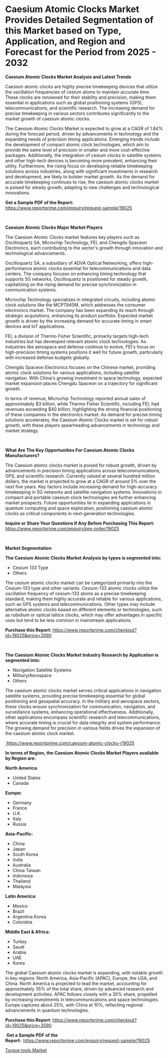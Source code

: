 <p><h1>Caesium Atomic Clocks Market Provides Detailed Segmentation of this Market based on Type, Application, and Region and Forecast for the Period from 2025 - 2032</h1></p><p><strong>Caesium Atomic Clocks Market Analysis and Latest Trends</strong></p>
<p><p>Caesium atomic clocks are highly precise timekeeping devices that utilize the oscillation frequencies of cesium atoms to maintain accurate time. These clocks are renowned for their stability and precision, making them essential in applications such as global positioning systems (GPS), telecommunications, and scientific research. The increasing demand for precise timekeeping in various sectors contributes significantly to the market growth of caesium atomic clocks.</p><p>The Caesium Atomic Clocks Market is expected to grow at a CAGR of 1.84% during the forecast period, driven by advancements in technology and the expanding needs of precision timing applications. Emerging trends include the development of compact atomic clock technologies, which aim to provide the same level of precision in smaller and more cost-effective packages. Additionally, the integration of cesium clocks in satellite systems and other high-tech devices is becoming more prevalent, enhancing their utility. Furthermore, the rising focus on developing reliable timekeeping solutions across industries, along with significant investments in research and development, are likely to bolster market growth. As the demand for accurate timekeeping continues to rise, the caesium atomic clocks market is poised for steady growth, adapting to new challenges and technological innovations.</p></p>
<p><strong>Get a Sample PDF of the Report:&nbsp;</strong> <a href="https://www.reportprime.com/enquiry/request-sample/19025?utm_campaign=2891&utm_medium=2&utm_source=Github&utm_content=ia&utm_term=19032025&utm_id=caesium-atomic-clocks">https://www.reportprime.com/enquiry/request-sample/19025</a></p>
<p>&nbsp;</p>
<p><strong>Caesium Atomic Clocks Major Market Players</strong></p>
<p><p>The Caesium Atomic Clocks market features key players such as Oscilloquartz SA, Microchip Technology, FEI, and Chengdu Spaceon Electronics, each contributing to the sector's growth through innovation and technological advancements.</p><p>Oscilloquartz SA, a subsidiary of ADVA Optical Networking, offers high-performance atomic clocks essential for telecommunications and data centers. The company focuses on enhancing timing technology that supports 5G networks. Oscilloquartz is positioned for steady growth, capitalizing on the rising demand for precise synchronization in communication systems.</p><p>Microchip Technology specializes in integrated circuits, including atomic clock solutions like the MCP7940M, which addresses the consumer electronics market. The company has been expanding its reach through strategic acquisitions, enhancing its product portfolio. Expected market growth is driven by the increasing demand for accurate timing in smart devices and IoT applications.</p><p>FEI, a division of Thermo Fisher Scientific, primarily targets high-tech industries but has developed relevant atomic clock technologies. As industries like aerospace and defense continue to evolve, FEI's focus on high-precision timing systems positions it well for future growth, particularly with increased defense budgets globally.</p><p>Chengdu Spaceon Electronics focuses on the Chinese market, providing atomic clock solutions for various applications, including satellite navigation. With China's growing investment in space technology, expected market expansion places Chengdu Spaceon on a trajectory for significant growth.</p><p>In terms of revenue, Microchip Technology reported annual sales of approximately $3 billion, while Thermo Fisher Scientific, including FEI, had revenues exceeding $40 billion, highlighting the strong financial positioning of these companies in the electronics market. As demand for precise timing solutions accelerates, the Caesium Atomic Clocks market is set for robust growth, with these players spearheading advancements in technology and market strategy.</p></p>
<p>&nbsp;</p>
<p><strong>What Are The Key Opportunities For Caesium Atomic Clocks Manufacturers?</strong></p>
<p><p>The Caesium atomic clocks market is poised for robust growth, driven by advancements in precision timing applications across telecommunications, GPS, and scientific research. Currently valued at several hundred million dollars, the market is projected to grow at a CAGR of around 5% over the next five years. Key factors include increasing demand for high-accuracy timekeeping in 5G networks and satellite navigation systems. Innovations in compact and portable caesium clock technologies are further enhancing market prospects. Future opportunities lie in expanding applications in quantum computing and space exploration, positioning caesium atomic clocks as critical components in next-generation technologies.</p></p>
<p><strong>Inquire or Share Your Questions If Any Before Purchasing This Report:</strong> <a href="https://www.reportprime.com/enquiry/pre-order/19025?utm_campaign=2891&utm_medium=2&utm_source=Github&utm_content=ia&utm_term=19032025&utm_id=caesium-atomic-clocks">https://www.reportprime.com/enquiry/pre-order/19025</a></p>
<p>&nbsp;</p>
<p><strong>Market Segmentation</strong></p>
<p><strong>The Caesium Atomic Clocks Market Analysis by types is segmented into:</strong></p>
<p><ul><li>Cesium 133 Type</li><li>Others</li></ul></p>
<p><p>The cesium atomic clocks market can be categorized primarily into the Cesium-133 type and other variants. Cesium-133 atomic clocks utilize the oscillation frequency of cesium-133 atoms as a precise timekeeping standard, making them highly accurate and reliable for various applications, such as GPS systems and telecommunications. Other types may include alternative atomic clocks based on different elements or technologies, such as rubidium or optical lattice clocks, which may offer advantages in specific uses but tend to be less common in mainstream applications.</p></p>
<p><strong>Purchase this Report:&nbsp;</strong><a href="https://www.reportprime.com/checkout?id=19025&price=3590&utm_campaign=2891&utm_medium=2&utm_source=Github&utm_content=ia&utm_term=19032025&utm_id=caesium-atomic-clocks">https://www.reportprime.com/checkout?id=19025&price=3590</a></p>
<p>&nbsp;</p>
<p><strong>The Caesium Atomic Clocks Market Industry Research by Application is segmented into:</strong></p>
<p><ul><li>Navigation Satellite Systems</li><li>Military/Aerospace</li><li>Others</li></ul></p>
<p><p>The caesium atomic clocks market serves critical applications in navigation satellite systems, providing precise timekeeping essential for global positioning and geospatial accuracy. In the military and aerospace sectors, these clocks ensure synchronization for communication, navigation, and surveillance systems, enhancing operational effectiveness. Additionally, other applications encompass scientific research and telecommunications, where accurate timing is crucial for data integrity and system performance. The growing demand for precision in various fields drives the expansion of the caesium atomic clock market.</p></p>
<p><a href="https://www.reportprime.com/caesium-atomic-clocks-r19025?utm_campaign=2891&utm_medium=2&utm_source=Github&utm_content=ia&utm_term=19032025&utm_id=caesium-atomic-clocks">&nbsp;https://www.reportprime.com/caesium-atomic-clocks-r19025</a></p>
<p><strong>In terms of Region, the Caesium Atomic Clocks Market Players available by Region are:</strong></p>
<p>
    <p> <strong> North America: </strong>
        <ul>
            <li>United States</li>
            <li>Canada</li>
        </ul>
        </p> 
    <p> <strong> Europe: </strong>
        <ul>
            <li>Germany</li>
            <li>France</li>
            <li>U.K.</li>
            <li>Italy</li>
            <li>Russia</li>
        </ul>
        </p> 
    <p> <strong> Asia-Pacific: </strong>
        <ul>
            <li>China</li>
            <li>Japan</li>
            <li>South Korea</li>
            <li>India</li>
            <li>Australia</li>
            <li>China Taiwan</li>
            <li>Indonesia</li>
            <li>Thailand</li>
            <li>Malaysia</li>
        </ul>
        </p> 
    <p> <strong> Latin America: </strong>
        <ul>
            <li>Mexico</li>
            <li>Brazil</li>
            <li>Argentina Korea</li>
            <li>Colombia</li>
        </ul>
        </p> 
    <p> <strong> Middle East & Africa: </strong>
        <ul>
            <li>Turkey</li>
            <li>Saudi</li>
            <li>Arabia</li>
            <li>UAE</li>
            <li>Korea</li>
        </ul>
    </p>
    </p>
<p><p>The global Caesium atomic clocks market is expanding, with notable growth in key regions: North America, Asia-Pacific (APAC), Europe, the USA, and China. North America is projected to lead the market, accounting for approximately 35% of the total share, driven by advanced research and development activities. APAC follows closely with a 30% share, propelled by increasing investments in telecommunications and space technologies. Europe captures about 25%, with China at 10%, reflecting regional advancements in quantum technologies.</p></p>
<p><strong>Purchase this Report: </strong><a href="https://www.reportprime.com/checkout?id=19025&price=3590&utm_campaign=2891&utm_medium=2&utm_source=Github&utm_content=ia&utm_term=19032025&utm_id=caesium-atomic-clocks">https://www.reportprime.com/checkout?id=19025&price=3590</a></p>
<p>&nbsp;<strong>Get a Sample PDF of the Report:&nbsp;&nbsp;</strong><a href="https://www.reportprime.com/enquiry/request-sample/19025?utm_campaign=2891&utm_medium=2&utm_source=Github&utm_content=ia&utm_term=19032025&utm_id=caesium-atomic-clocks">https://www.reportprime.com/enquiry/request-sample/19025</a></p>
<p><strong></strong></p>
<p><p><a href="https://github.com/jaspartatin/Market-Research-Report-List-1/blob/main/torque-tools-market.md?utm_campaign=2891&utm_medium=2&utm_source=Github&utm_content=ia&utm_term=19032025&utm_id=caesium-atomic-clocks">Torque tools Market</a></p></p>